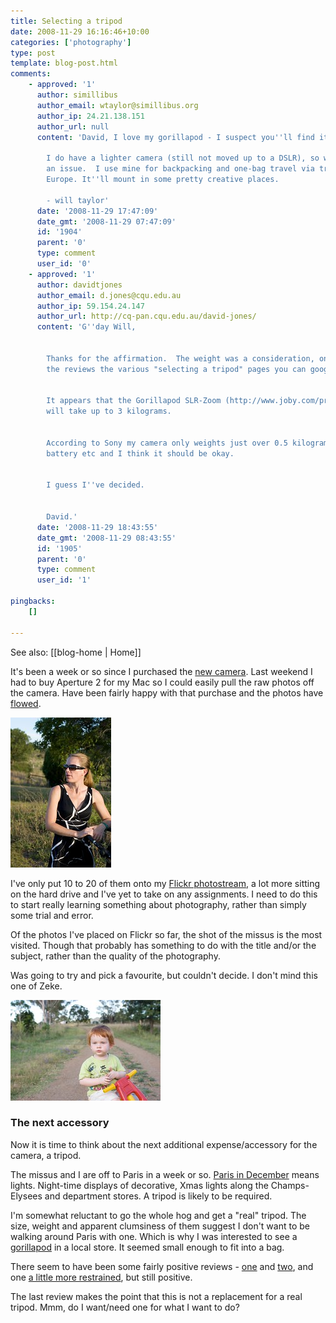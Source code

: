 ```yaml
---
title: Selecting a tripod
date: 2008-11-29 16:16:46+10:00
categories: ['photography']
type: post
template: blog-post.html
comments:
    - approved: '1'
      author: simillibus
      author_email: wtaylor@simillibus.org
      author_ip: 24.21.138.151
      author_url: null
      content: 'David, I love my gorillapod - I suspect you''ll find it a good move.
    
        I do have a lighter camera (still not moved up to a DSLR), so weight might be
        an issue.  I use mine for backpacking and one-bag travel via trains in eastern
        Europe. It''ll mount in some pretty creative places.
    
        - will taylor'
      date: '2008-11-29 17:47:09'
      date_gmt: '2008-11-29 07:47:09'
      id: '1904'
      parent: '0'
      type: comment
      user_id: '0'
    - approved: '1'
      author: davidtjones
      author_email: d.jones@cqu.edu.au
      author_ip: 59.154.24.147
      author_url: http://cq-pan.cqu.edu.au/david-jones/
      content: 'G''day Will,
    
    
        Thanks for the affirmation.  The weight was a consideration, one mentioned in
        the reviews the various "selecting a tripod" pages you can google.
    
    
        It appears that the Gorillapod SLR-Zoom (http://www.joby.com/products/gorillapod/slrzoom/)
        will take up to 3 kilograms.
    
    
        According to Sony my camera only weights just over 0.5 kilograms.  Add the lens,
        battery etc and I think it should be okay.
    
    
        I guess I''ve decided.
    
    
        David.'
      date: '2008-11-29 18:43:55'
      date_gmt: '2008-11-29 08:43:55'
      id: '1905'
      parent: '0'
      type: comment
      user_id: '1'
    
pingbacks:
    []
    
---
```


See also: [[blog-home | Home]]

It's been a week or so since I purchased the [new camera](/blog2/2008/11/21/starting-a-new-journey-and-hobby-photography/). Last weekend I had to buy Aperture 2 for my Mac so I could easily pull the raw photos off the camera. Have been fairly happy with that purchase and the photos have [flowed](/blog2/2008/11/21/first-photo/).

[![The Beautiful Wife](images/3049789388_7752103a2f_m.jpg)](http://www.flickr.com/photos/david_jones/3049789388/ "The Beautiful Wife by David T Jones, on Flickr")

I've only put 10 to 20 of them onto my [Flickr photostream](http://www.flickr.com/photos/david_jones/), a lot more sitting on the hard drive and I've yet to take on any assignments. I need to do this to start really learning something about photography, rather than simply some trial and error.

Of the photos I've placed on Flickr so far, the shot of the missus is the most visited. Though that probably has something to do with the title and/or the subject, rather than the quality of the photography.

Was going to try and pick a favourite, but couldn't decide. I don't mind this one of Zeke.

[![Reflective Rider](images/3049755360_839f2343fa_m.jpg)](http://www.flickr.com/photos/david_jones/3049755360/ "Reflective Rider by David T Jones, on Flickr")

### The next accessory

Now it is time to think about the next additional expense/accessory for the camera, a tripod.

The missus and I are off to Paris in a week or so. [Paris in December](http://goparis.about.com/od/planningyourtrip/a/ParisDecember.htm) means lights. Night-time displays of decorative, Xmas lights along the Champs-Elysees and department stores. A tripod is likely to be required.

I'm somewhat reluctant to go the whole hog and get a "real" tripod. The size, weight and apparent clumsiness of them suggest I don't want to be walking around Paris with one. Which is why I was interested to see a [gorillapod](http://www.joby.com/products/gorillapod/) in a local store. It seemed small enough to fit into a bag.

There seem to have been some fairly positive reviews - [one](https://sharedreviews.com/review/review_view/21410-photography-equipment-joby-gorillapod-joby-gorillapod) and [two](http://www.backpackgeartest.org/reviews/Cameras/Photography%20Accessories/Joby%20Gorilla%20Pod/Test%20Report%20by%20Pamela%20Wyant/), and one [a little more restrained](http://www.shadowsandlight.ca/reviews/review-of-joby-gorillapod-slr-zoom/), but still positive.

The last review makes the point that this is not a replacement for a real tripod. Mmm, do I want/need one for what I want to do?